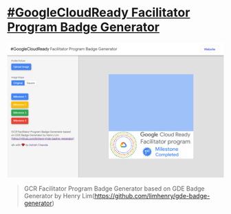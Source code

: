 # [#GoogleCloudReady Facilitator Program Badge Generator]()

<img src="public/screenshot.png"/>


> GCR Facilitator Program Badge Generator based on GDE Badge Generator by Henry Lim(https://github.com/limhenry/gde-badge-generator)



